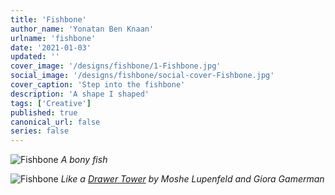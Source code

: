 ```yaml
---
title: 'Fishbone'
author_name: 'Yonatan Ben Knaan'
urlname: 'fishbone'
date: '2021-01-03'
updated: ''
cover_image: '/designs/fishbone/1-Fishbone.jpg'
social_image: '/designs/fishbone/social-cover-Fishbone.jpg'
cover_caption: 'Step into the fishbone'
description: 'A shape I shaped'
tags: ['Creative']
published: true
canonical_url: false
series: false
---
```


![Fishbone](/designs/fishbone/1-Fishbone.svg)
*A bony fish*

![Fishbone](/designs/fishbone/2-Fishbone.svg)
*Like a [Drawer Tower](https://archiveofaffinities.tumblr.com/post/633871984288235520/moshe-lufenfeld-and-giora-gammerman-the-drawer) by Moshe Lupenfeld and Giora Gamerman*

